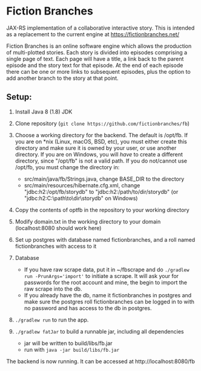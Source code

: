 # Fiction Branches

JAX-RS implementation of a collaborative interactive story. This is intended as a replacement to the current
engine at https://fictionbranches.net/

Fiction Branches is an online software engine which allows the production of multi-plotted stories. Each story
is divided into episodes comprising a single page of text. Each page will have a title, a link back to the
parent episode and the story text for that episode. At the end of each episode there can be one or more links
to subsequent episodes, plus the option to add another branch to the story at that point.

## Setup:

1. Install Java 8 (1.8) JDK

2. Clone repository (`git clone https://github.com/fictionbranches/fb`)

4. Choose a working directory for the backend. The default is /opt/fb. If you are on *nix (Linux, macOS, BSD, etc), you must either create this directory and make sure it is owned by your user, or use another directory. If you are on Windows, you will *have* to create a different directory, since "/opt/fb" is not a valid path. If you do not/cannot use /opt/fb, you must change the directory in:
    - src/main/java/fb/Strings.java, change BASE_DIR to the directory
    - src/main/resources/hibernate.cfg.xml, change "jdbc:h2:/opt/fb/storydb" to "jdbc:h2:/path/to/dir/storydb" (or "jdbc:h2:C:\path\to\dir\storydb" on Windows)

5. Copy the contents of optfb in the repository to your working directory

6. Modify domain.txt in the working directory to your domain (localhost:8080 should work here)

7. Set up postgres with database named fictionbranches, and a roll named fictionbranches with access to it

8. Database
    - If you have raw scrape data, put it in ~/fbscrape and do `./gradlew run -PrunArgs='import'` to initiate a scrape. It will ask your for passwords for the root account and mine, the begin to import the raw scrape into the db. 
    - If you already have the db, name it fictionbranches in postgres and make sure the postgres roll fictionbranches can be logged in to with no password and has access to the db in postgres. 

9. `./gradlew run` to run the app.

10. `./gradlew fatJar` to build a runnable jar, including all dependencies
    - jar will be written to build/libs/fb.jar
    - run with `java -jar build/libs/fb.jar`

The backend is now running. It can be accessed at http://localhost:8080/fb 

